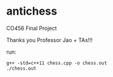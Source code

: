 # antichess
CO456 Final Project

Thanks you Professor Jao + TAs!!!

run: 
```
g++ -std=c++11 chess.cpp -o chess.out
./chess.out
```
